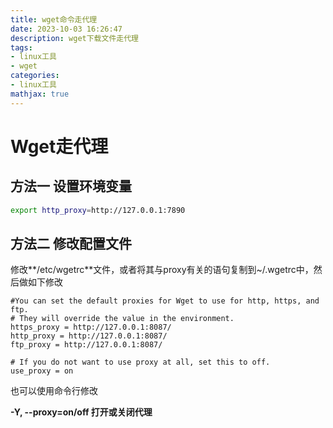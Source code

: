 ```yaml
---
title: wget命令走代理
date: 2023-10-03 16:26:47
description: wget下载文件走代理
tags:
- linux工具
- wget
categories:
- linux工具
mathjax: true
---
```


# Wget走代理

## 方法一 设置环境变量

```bash
export http_proxy=http://127.0.0.1:7890
```

## 方法二 修改配置文件

修改**/etc/wgetrc**文件，或者将其与proxy有关的语句复制到~/.wgetrc中，然后做如下修改

```
#You can set the default proxies for Wget to use for http, https, and ftp.
# They will override the value in the environment.
https_proxy = http://127.0.0.1:8087/
http_proxy = http://127.0.0.1:8087/
ftp_proxy = http://127.0.0.1:8087/
 
# If you do not want to use proxy at all, set this to off.
use_proxy = on
```

也可以使用命令行修改

**-Y, --proxy=on/off           打开或关闭代理**
